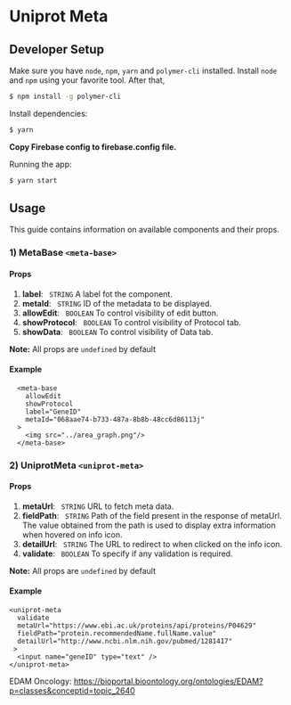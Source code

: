 # Uniprot Meta

## Developer Setup

Make sure you have `node`, `npm`, `yarn` and `polymer-cli` installed. Install
`node` and `npm` using your favorite tool. After that,

```bash
$ npm install -g polymer-cli
```

Install dependencies:

```bash
$ yarn
```

__Copy Firebase config to firebase.config file.__


Running the app:

```bash
$ yarn start
```


## Usage
This guide contains information on available components and their props.

### 1) MetaBase ```<meta-base>```
 #### Props
 1)  **label**: ``` STRING``` A label fot the component.
 2) **metaId**: ``` STRING``` ID of the metadata to be displayed.
 3) **allowEdit**: ``` BOOLEAN```  To control visibility of edit button.
 4) **showProtocol**: ``` BOOLEAN```  To control visibility of Protocol tab.
 5) **showData**: ``` BOOLEAN```  To control visibility of Data tab.
 
**Note:** All props are ``` undefined ``` by default

#### Example

```
  <meta-base
    allowEdit
    showProtocol
    label="GeneID"
    metaId="068aae74-b733-487a-8b8b-48cc6d86113j"
  >
    <img src="../area_graph.png"/>
  </meta-base>
```

### 2) UniprotMeta ```<uniprot-meta>```
 #### Props
 1)  **metaUrl**: ``` STRING``` URL to fetch meta data.
 2) **fieldPath**: ``` STRING``` Path of the field present in the response of metaUrl. The value obtained from the path is used to display extra information when hovered on info icon.
 3) **detailUrl**: ``` STRING```  The URL to redirect to when clicked on the info icon.
 4) **validate**: ``` BOOLEAN```  To specify if any validation is required.
 
**Note:** All props are ``` undefined ``` by default

#### Example

```
<uniprot-meta
  validate
  metaUrl="https://www.ebi.ac.uk/proteins/api/proteins/P04629" 
  fieldPath="protein.recommendedName.fullName.value" 
  detailUrl="http://www.ncbi.nlm.nih.gov/pubmed/1281417"
 >
  <input name="geneID" type="text" />
</uniprot-meta>
```


EDAM Oncology: https://bioportal.bioontology.org/ontologies/EDAM?p=classes&conceptid=topic_2640
